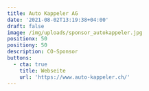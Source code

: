 ```yaml
---
title: Auto Kappeler AG
date: '2021-08-02T13:19:38+04:00'
draft: false
image: /img/uploads/sponsor_autokappeler.jpg
positionx: 50
positiony: 50
description: CO-Sponsor
buttons:
  - cta: true
    title: Webseite
    url: 'https://www.auto-kappeler.ch/'
---
```


